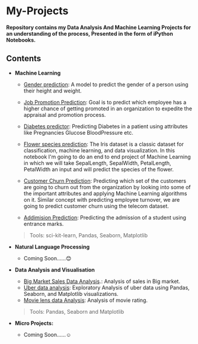 # My-Projects
**Repository contains my Data Analysis And Machine Learning Projects for an understanding of the process, Presented in the form of iPython Notebooks.**
## Contents
* **Machine Learning**

  - [Gender prediction](https://github.com/Anas-coder/Project-Gender-Prediction): A model to predict the gender of a person using their height and weight.
  
  - [Job Promotion Prediction](https://github.com/Anas-coder/My-Projects/tree/master/Machine%20Learning%20Projects/JOB%20PROMTION%20PREDICTION): Goal is to predict which             employee has a higher chance of getting promoted in an organization to expedite the appraisal and promotion process.

   - [Diabetes predictor](https://github.com/Anas-coder/My-Projects/blob/master/Machine%20Learning%20Projects/(Project)%20on%20Diabetes%20%20Data.ipynb): Predicting Diabetes in       a patient using  attributes like Pregnancies	Glucose	BloodPressure	etc.
  
  - [Flower species prediction](https://github.com/Anas-coder/My-Projects/blob/master/Machine%20Learning%20Projects/Machine%20Learning%20with%20Iris%20Dataset.ipynb): The Iris       dataset is a classic dataset for classification, machine learning, and data visualization. In this notebook I'm going to do an end to end project of Machine Learning in         which we will take SepalLength, SepalWidth, PetalLength, PetalWidth an input and will predict the species of the flower.
  
  - [Customer Churn Prediction](https://github.com/Anas-coder/My-Projects/tree/master/Machine%20Learning%20Projects/Customer%20Churn): Predicting which set of the customers are     going to churn out from the organization by looking into some of the important attributes and applying Machine Learning algorithms on it. Similar concept with predicting         employee turnover, we are going to predict customer churn using the telecom dataset.
  
  - [Addimision Prediction](https://github.com/Anas-coder/My-Projects/blob/master/Machine%20Learning%20Projects/Addimision%20Prediction.ipynb): Predicting the admission of a         student using entrance marks.
  
   >Tools: sci-kit-learn, Pandas, Seaborn, Matplotlib

* **Natural Language Processing**

  - Coming Soon......:blush:
  
* **Data Analysis and Visualisation**

  - [Big Market Sales Data Analysis](https://github.com/Anas-coder/My-Projects/blob/master/Data%20Analysis%20Projects/Big%20Market%20Sales%20Data%20Analysis.ipynb).: Analysis of     sales in Big market.
  - [Uber data analysis](https://github.com/Anas-coder/My-Projects/blob/master/Data%20Analysis%20Projects/(Project)Uber%20data%20set%20practice.ipynb): Exploratory Analysis of       uber data using  Pandas, Seaborn, and Matplotlib visualizations.
  - [Movie lens data Analysis](https://github.com/Anas-coder/My-Projects/blob/master/Data%20Analysis%20Projects/Data%20Processing%20Example(Movie%20DATA%20)%20.ipynb): Analysis     of movie rating.
 
   >Tools: Pandas, Seaborn and Matplotlib

* **Micro Projects:**

  - Coming Soon......:relaxed:
  
